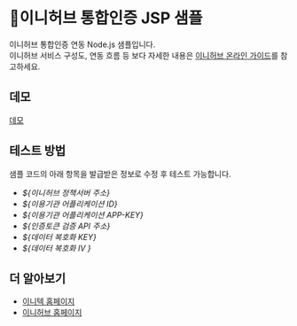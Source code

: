 # :raising_hand:이니허브 통합인증 JSP 샘플
이니허브 통합인증 연동 Node.js 샘플입니다.  
이니허브 서비스 구성도, 연동 흐름 등 보다 자세한 내용은 [이니허브 온라인 가이드](https://www.inihub.biz)를 참고하세요.
## 데모
[데모](https://codesandbox.io/p/sandbox/inihub-nodejs-sample-jyfrpp)

## 테스트 방법
샘플 코드의 아래 항목을 발급받은 정보로 수정 후 테스트 가능합니다.  
* *${이니허브 정책서버 주소}*
* *${이용기관 어플리케이션 ID}*
* *${이용기관 어플리케이션 APP-KEY}*
* *${인증토큰 검증 API 주소}*
* *${데이터 복호화 KEY}*
* *${데이터 복호화 IV }*
## 더 알아보기
* [이니텍 홈페이지](https://www.initech.com/html/index.html)
* [이니허브 홈페이지](https://www.inihub.biz)
